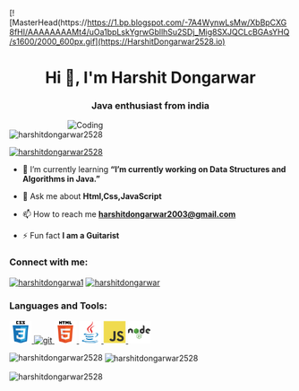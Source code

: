 [![MasterHead(https://https://1.bp.blogspot.com/-7A4WynwLsMw/XbBpCXG8fHI/AAAAAAAAMt4/uOa1bpLskYgrwGbllhSu2SDj_Mig8SXJQCLcBGAsYHQ/s1600/2000_600px.gif](https://HarshitDongarwar2528.io)
<h1 align="center">Hi 👋, I'm Harshit Dongarwar</h1>
<h3 align="center">Java enthusiast from india</h3>
<img align="right" alt="Coding" width="400" src="https://cdn.dribbble.com/users/1162077/screenshots/3848914/programmer.gif">

<p align="left"> <img src="https://komarev.com/ghpvc/?username=harshitdongarwar2528&label=Profile%20views&color=0e75b6&style=flat" alt="harshitdongarwar2528" /> </p>

<p align="left"> <a href="https://github.com/ryo-ma/github-profile-trophy"><img src="https://github-profile-trophy.vercel.app/?username=harshitdongarwar2528" alt="harshitdongarwar2528" /></a> </p>

- 🌱 I’m currently learning **“I’m currently working on Data Structures and Algorithms in Java.”**

- 💬 Ask me about **Html,Css,JavaScript**

- 📫 How to reach me **harshitdongarwar2003@gmail.com**

- ⚡ Fun fact **I am a Guitarist**

<h3 align="left">Connect with me:</h3>
<p align="left">
<a href="https://www.hackerrank.com/harshitdongarwa1" target="blank"><img align="center" src="https://raw.githubusercontent.com/rahuldkjain/github-profile-readme-generator/master/src/images/icons/Social/hackerrank.svg" alt="harshitdongarwa1" height="30" width="40" /></a>
<a href="https://www.leetcode.com/harshitdongarwar" target="blank"><img align="center" src="https://raw.githubusercontent.com/rahuldkjain/github-profile-readme-generator/master/src/images/icons/Social/leet-code.svg" alt="harshitdongarwar" height="30" width="40" /></a>
</p>

<h3 align="left">Languages and Tools:</h3>
<p align="left"> <a href="https://www.w3schools.com/css/" target="_blank" rel="noreferrer"> <img src="https://raw.githubusercontent.com/devicons/devicon/master/icons/css3/css3-original-wordmark.svg" alt="css3" width="40" height="40"/> </a> <a href="https://git-scm.com/" target="_blank" rel="noreferrer"> <img src="https://www.vectorlogo.zone/logos/git-scm/git-scm-icon.svg" alt="git" width="40" height="40"/> </a> <a href="https://www.w3.org/html/" target="_blank" rel="noreferrer"> <img src="https://raw.githubusercontent.com/devicons/devicon/master/icons/html5/html5-original-wordmark.svg" alt="html5" width="40" height="40"/> </a> <a href="https://www.java.com" target="_blank" rel="noreferrer"> <img src="https://raw.githubusercontent.com/devicons/devicon/master/icons/java/java-original.svg" alt="java" width="40" height="40"/> </a> <a href="https://developer.mozilla.org/en-US/docs/Web/JavaScript" target="_blank" rel="noreferrer"> <img src="https://raw.githubusercontent.com/devicons/devicon/master/icons/javascript/javascript-original.svg" alt="javascript" width="40" height="40"/> </a> <a href="https://nodejs.org" target="_blank" rel="noreferrer"> <img src="https://raw.githubusercontent.com/devicons/devicon/master/icons/nodejs/nodejs-original-wordmark.svg" alt="nodejs" width="40" height="40"/> </a> </p>

<p><img align="left" src="https://github-readme-stats.vercel.app/api/top-langs?username=harshitdongarwar2528&show_icons=true&locale=en&layout=compact" alt="harshitdongarwar2528" /></p>

<p>&nbsp;<img align="center" src="https://github-readme-stats.vercel.app/api?username=harshitdongarwar2528&show_icons=true&locale=en" alt="harshitdongarwar2528" /></p>

<p><img align="center" src="https://github-readme-streak-stats.herokuapp.com/?user=harshitdongarwar2528&" alt="harshitdongarwar2528" /></p>

